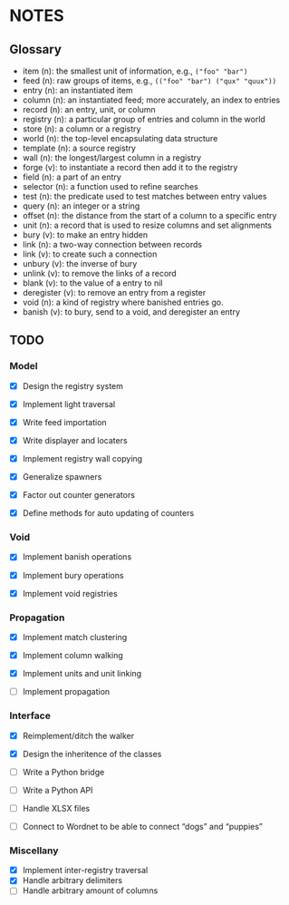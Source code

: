 NOTES
=====


Glossary
--------

- item (n): the smallest unit of information, e.g., `("foo" "bar")`
- feed (n): raw groups of items, e.g., `(("foo" "bar") ("qux" "quux"))`
- entry (n): an instantiated item
- column (n): an instantiated feed; more accurately, an index to entries
- record (n): an entry, unit, or column
- registry (n): a particular group of entries and column in the world
- store (n): a column or a registry
- world (n): the top-level encapsulating data structure
- template (n): a source registry
- wall (n): the longest/largest column in a registry
- forge (v): to instantiate a record then add it to the registry
- field (n): a part of an entry
- selector (n): a function used to refine searches
- test (n): the predicate used to test matches between entry values
- query (n): an integer or a string
- offset (n): the distance from the start of a column to a specific entry
- unit (n): a record that is used to resize columns and set alignments
- bury (v): to make an entry hidden
- link (n): a two-way connection between records
- link (v): to create such a connection
- unbury (v): the inverse of bury
- unlink (v): to remove the links of a record
- blank (v): to the value of a entry to nil
- deregister (v): to remove an entry from a register
- void (n): a kind of registry where banished entries go.
- banish (v): to bury, send to a void, and deregister an entry


TODO
----


### Model

- [x] Design the registry system
- [x] Implement light traversal
- [x] Write feed importation
- [x] Write displayer and locaters
- [x] Implement registry wall copying
- [x] Generalize spawners
- [x] Factor out counter generators
- [x] Define methods for auto updating of counters


### Void

- [x] Implement banish operations
- [x] Implement bury operations
- [x] Implement void registries


### Propagation

- [x] Implement match clustering
- [x] Implement column walking
- [x] Implement units and unit linking
- [ ] Implement propagation


### Interface

- [x] Reimplement/ditch the walker
- [x] Design the inheritence of the classes
- [ ] Write a Python bridge
- [ ] Write a Python API
- [ ] Handle XLSX files
- [ ] Connect to Wordnet to be able to connect “dogs” and “puppies”


### Miscellany

- [x] Implement inter-registry traversal
- [x] Handle arbitrary delimiters
- [ ] Handle arbitrary amount of columns

